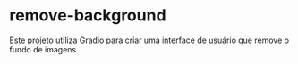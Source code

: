 # remove-background
Este projeto utiliza Gradio para criar uma interface de usuário que remove o fundo de imagens.
